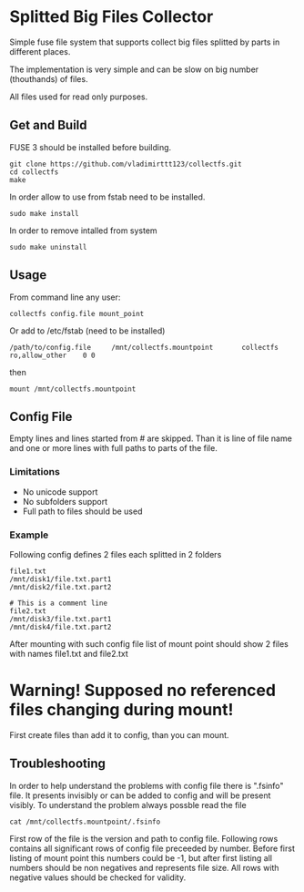 # Splitted Big Files Collector

Simple fuse file system that supports collect big files splitted by parts in different places.

The implementation is very simple and can be slow on big number (thouthands) of files.

All files used for read only purposes.

## Get and Build
FUSE 3 should be installed before building.
```
git clone https://github.com/vladimirttt123/collectfs.git
cd collectfs
make
```
In order allow to use from fstab need to be installed.
```
sudo make install
```

In order to remove intalled from system
```
sudo make uninstall
```

## Usage 
From command line any user:
```
collectfs config.file mount_point
```
Or add to /etc/fstab (need to be installed)
```
/path/to/config.file     /mnt/collectfs.mountpoint       collectfs   ro,allow_other    0 0
```
then
```
mount /mnt/collectfs.mountpoint
```

## Config File
Empty lines and lines started from # are skipped.
Than it is line of file name and one or more lines with full paths to parts of the file.

### Limitations
* No unicode support
* No subfolders support
* Full path to files should be used
### Example 
Following config defines 2 files each splitted in 2 folders
```
file1.txt
/mnt/disk1/file.txt.part1
/mnt/disk2/file.txt.part2

# This is a comment line
file2.txt
/mnt/disk3/file.txt.part1
/mnt/disk4/file.txt.part2

```

After mounting with such config file list of mount point should show 2 files with names file1.txt and file2.txt

# Warning! Supposed no referenced files changing during mount!
First create files than add it to config, than you can mount.

## Troubleshooting
In order to help understand the problems with config file there is ".fsinfo" file.
It presents invisibly or can be added to config and will be present visibly.
To understand the problem always possble read the file
```
cat /mnt/collectfs.mountpoint/.fsinfo
```
First row of the file is the version and path to config file. 
Following rows contains all significant rows of config file preceeded by number. 
Before first listing of mount point this numbers could be
-1, but after first listing all numbers should be non negatives and represents file size.
All rows with negative values should be checked for validity.